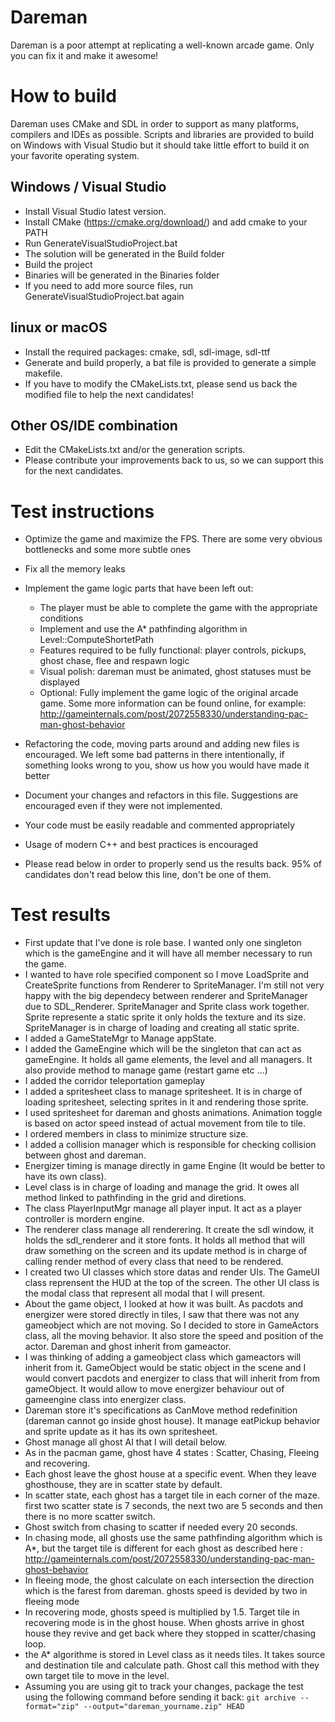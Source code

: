 # Dareman

Dareman is a poor attempt at replicating a well-known arcade game. Only you can fix it and make it awesome!


# How to build
Dareman uses CMake and SDL in order to support as many platforms, compilers and IDEs as possible.
Scripts and libraries are provided to build on Windows with Visual Studio but it should take little effort to build it on your favorite operating system.

## Windows / Visual Studio
- Install Visual Studio latest version.
- Install CMake (https://cmake.org/download/) and add cmake to your PATH
- Run GenerateVisualStudioProject.bat
- The solution will be generated in the Build folder
- Build the project
- Binaries will be generated in the Binaries folder
- If you need to add more source files, run GenerateVisualStudioProject.bat again

## linux or macOS
- Install the required packages: cmake, sdl, sdl-image, sdl-ttf
- Generate and build properly, a bat file is provided to generate a simple makefile.
- If you have to modify the CMakeLists.txt, please send us back the modified file to help the next candidates!

## Other OS/IDE combination
- Edit the CMakeLists.txt and/or the generation scripts.
- Please contribute your improvements back to us, so we can support this for the next candidates.

# Test instructions

- Optimize the game and maximize the FPS. There are some very obvious bottlenecks and some more subtle ones
- Fix all the memory leaks
- Implement the game logic parts that have been left out:
	- The player must be able to complete the game with the appropriate conditions
	- Implement and use the A* pathfinding algorithm in Level::ComputeShortetPath
	- Features required to be fully functional: player controls, pickups, ghost chase, flee and respawn logic
	- Visual polish: dareman must be animated, ghost statuses must be displayed
	- Optional: Fully implement the game logic of the original arcade game. Some more information can be found online, for example: http://gameinternals.com/post/2072558330/understanding-pac-man-ghost-behavior
- Refactoring the code, moving parts around and adding new files is encouraged. We left some bad patterns in there intentionally, if something looks wrong to you, show us how you would have made it better
- Document your changes and refactors in this file. Suggestions are encouraged even if they were not implemented.
- Your code must be easily readable and commented appropriately
- Usage of modern C++ and best practices is encouraged

- Please read below in order to properly send us the results back. 95% of candidates don't read below this line, don't be one of them.

# Test results

- First update that I've done is role base. I wanted only one singleton which is the gameEngine and it will have all member necessary to run the game.
- I wanted to have role specified component so I move LoadSprite and CreateSprite functions from Renderer to SpriteManager. I'm still not very happy with the big dependecy between renderer and SpriteManager due to SDL_Renderer. SpriteManager and Sprite class work together. Sprite represente a static sprite it only holds the texture and its size. SpriteManager is in charge of loading and creating all static sprite.
- I added a GameStateMgr to Manage appState.
- I added the GameEngine which will be the singleton that can act as gameEngine. It holds all game elements, the level and all managers. It also provide method to manage game (restart game etc ...)
- I added the corridor teleportation gameplay
- I added a spritesheet class to manage spritesheet. It is in charge of loading spritesheet, selecting sprites in it and rendering those sprite.
- I used spritesheet for dareman and ghosts animations. Animation toggle is based on actor speed instead of actual movement from tile to tile.
- I ordered members in class to minimize structure size.
- I added a collision manager which is responsible for checking collision between ghost and dareman.
- Energizer timing is manage directly in game Engine (It would be better to have its own class).
- Level class is in charge of loading and manage the grid. It owes all method linked to pathfinding in the grid and diretions.
- The class PlayerInputMgr manage all player input. It act as a player controller is mordern engine.
- The renderer class manage all renderering. It create the sdl window, it holds the sdl_renderer and it store fonts. It holds all method that will draw something on the screen and its update method is in charge of calling render method of every class that need to be rendered.
- I created two UI classes which store datas and render UIs. The GameUI class reprensent the HUD at the top of the screen. The other UI class is the modal class that represent all modal that I will present.
- About the game object, I looked at how it was built. As pacdots and energizer were stored directly in tiles, I saw that there was not any gameobject which are not moving. So I decided to store in GameActors class, all the moving behavior. It also store the speed and position of the actor. Dareman and ghost inherit from gameactor.
- I was thinking of adding a gameobject class which gameactors will inherit from it. GameObject would be static object in the scene and I would convert pacdots and energizer to class that will inherit from from gameObject. It would allow to move energizer behaviour out of gameengine class into energizer class.
- Dareman store it's specifications as CanMove method redefinition (dareman cannot go inside ghost house). It manage eatPickup behavior and sprite update as it has its own spritesheet.
- Ghost manage all ghost AI that I will detail below.
- As in the pacman game, ghost have 4 states : Scatter, Chasing, Fleeing and recovering.
- Each ghost leave the ghost house at a specific event. When they leave ghosthouse, they are in scatter state by default.
- In scatter state, each ghost has a target tile in each corner of the maze. first two scatter state is 7 seconds, the next two are 5 seconds and then there is no more scatter switch.
- Ghost switch from chasing to scatter if needed every 20 seconds.
- In chasing mode, all ghosts use the same pathfinding algorithm which is A*, but the target tile is different for each ghost as described here : http://gameinternals.com/post/2072558330/understanding-pac-man-ghost-behavior
- In fleeing mode, the ghost calculate on each intersection the direction which is the farest from dareman. ghosts speed is devided by two in fleeing mode
- In recovering mode, ghosts speed is multiplied by 1.5. Target tile in recovering mode is in the ghost house. When ghosts arrive in ghost house they revive and get back where they stopped in scatter/chasing loop.
- the A* algorithme is stored in Level class as it needs tiles. It takes source and destination tile and calculate path. Ghost call this method with they own target tile to move in the level. 
- Assuming you are using git to track your changes, package the test using the following command before sending it back: `git archive --format="zip" --output="dareman_yourname.zip" HEAD`
